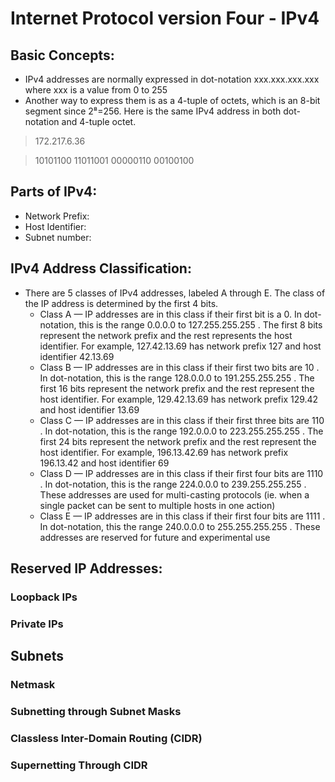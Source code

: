 # Internet Protocol version Four - IPv4

## Basic Concepts:
- IPv4 addresses are normally expressed in dot-notation xxx.xxx.xxx.xxx where xxx is a value from 0 to 255
- Another way to express them is as a 4-tuple of octets, which is an 8-bit segment since 2⁸=256. Here is the same IPv4 address in both dot-notation and 4-tuple octet.

> 172.217.6.36

> 10101100 11011001 00000110 00100100

## Parts of IPv4:
- Network Prefix:
- Host Identifier:
- Subnet number:

## IPv4 Address Classification:
- There are 5 classes of IPv4 addresses, labeled A through E. The class of the IP address is determined by the first 4 bits.
  - Class A — IP addresses are in this class if their first bit is a 0. In dot-notation, this is the range 0.0.0.0 to 127.255.255.255 . The first 8 bits represent the network prefix and the rest represents the host identifier. For example, 127.42.13.69 has network prefix 127 and host identifier 42.13.69
  - Class B — IP addresses are in this class if their first two bits are 10 . In dot-notation, this is the range 128.0.0.0 to 191.255.255.255 . The first 16 bits represent the network prefix and the rest represent the host identifier. For example, 129.42.13.69 has network prefix 129.42 and host identifier 13.69
  - Class C — IP addresses are in this class if their first three bits are 110 . In dot-notation, this is the range 192.0.0.0 to 223.255.255.255 . The first 24 bits represent the network prefix and the rest represent the host identifier. For example, 196.13.42.69 has network prefix 196.13.42 and host identifier 69
  - Class D — IP addresses are in this class if their first four bits are 1110 . In dot-notation, this is the range 224.0.0.0 to 239.255.255.255 . These addresses are used for multi-casting protocols (ie. when a single packet can be sent to multiple hosts in one action)
  - Class E — IP addresses are in this class if their first four bits are 1111 . In dot-notation, this the range 240.0.0.0 to 255.255.255.255 . These addresses are reserved for future and experimental use

## Reserved IP Addresses:
### Loopback IPs
### Private IPs

## Subnets
### Netmask
### Subnetting through Subnet Masks
### Classless Inter-Domain Routing (CIDR)
### Supernetting Through CIDR